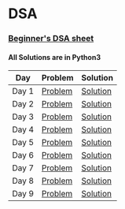 # DSA

### [Beginner's DSA sheet](https://www.geeksforgeeks.org/explore?page=1&sprint=ca8ae412173dbd8346c26a0295d098fd&sortBy=submissions&sprint_name=Beginner%27s%20DSA%20Sheet)
#### All Solutions are in Python3

| Day      | Problem |  Solution                                    |
| -------- | ------- | ------------------------------------------- |
| Day 1    | [Problem](https://www.geeksforgeeks.org/problems/search-an-element-in-an-array-1587115621/1?page=1&sprint=ca8ae412173dbd8346c26a0295d098fd&sortBy=difficulty) | [Solution](https://github.com/Namitha-S-11465/DSA/blob/main/Search%20an%20Element%20in%20an%20array) |
| Day 2    | [Problem](https://www.geeksforgeeks.org/problems/find-minimum-and-maximum-element-in-an-array4428/1?page=1&sortBy=submissions) | [Solution](https://github.com/Namitha-S-11465/DSA/blob/main/Find%20minimum%20and%20maximum%20element%20in%20an%20array) |
| Day 3    | [Problem](https://www.geeksforgeeks.org/problems/wave-array-1587115621/1?page=1&sortBy=submissions) | [Solution](https://github.com/Namitha-S-11465/DSA/blob/main/Wave%20Array) |
| Day 4    | [Problem](https://www.geeksforgeeks.org/problems/missing-number-in-array1416/1?page=1&sprint=ca8ae412173dbd8346c26a0295d098fd&sortBy=submissions) | [Solution](https://github.com/Namitha-S-11465/DSA/blob/main/Find%20minimum%20and%20maximum%20element%20in%20an%20array) |
| Day 5    | [Problem](https://geeksforgeeks.org/problems/remove-k-digits/1) | [Solution](https://github.com/Namitha-S-11465/DSA/blob/main/Remove%20K%20Digits) |
| Day 6    | [Problem](https://www.geeksforgeeks.org/problems/reverse-first-k-elements-of-queue/1) | [Solution](https://github.com/Namitha-S-11465/DSA/blob/main/Reverse%20First%20K%20elements%20of%20Queue) |
| Day 7    | [Problem](https://www.geeksforgeeks.org/problems/find-duplicate-rows-in-a-binary-matrix/1) | [Solution](https://github.com/Namitha-S-11465/DSA/blob/main/Find%20duplicate%20rows%20in%20a%20binary%20matrix) |
| Day 8    | [Problem](https://www.geeksforgeeks.org/problems/grinding-geek/1) | [Solution](https://github.com/Namitha-S-11465/DSA/blob/main/Grinding%20Geek) |
| Day 9    | [Problem](https://www.geeksforgeeks.org/problems/sequence-of-sequence1155/1) | [Solution](https://github.com/Namitha-S-11465/DSA/blob/main/Sequence%20of%20Sequence) |
